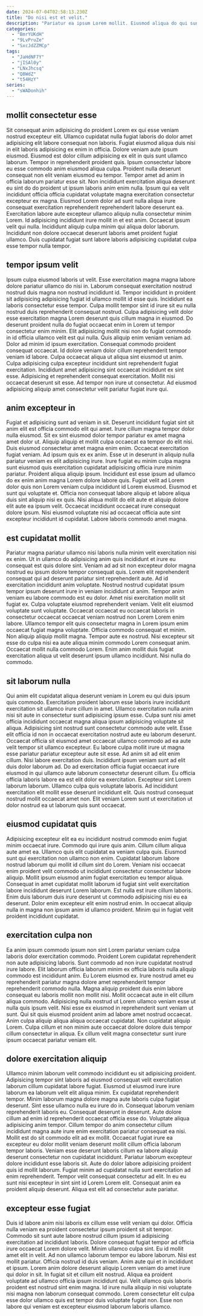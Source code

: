 ```yaml
---
date: 2024-07-04T02:58:13.230Z
title: "Do nisi est et velit."
description: "Pariatur ea ipsum Lorem mollit. Eiusmod aliqua do qui sunt commodo pariatur sint."
categories:
  - "BmrYUKdH"
  - "9LvPruZe"
  - "SxcJdZZMCp"
tags:
  - "JaHdNF7Y"
  - "jISAl0y"
  - "LNxJhcsq"
  - "Q8WdZ"
  - "t54HzY"
series:
  - "sWADonhih"
---
```



## mollit consectetur esse

Sit consequat anim adipisicing do proident Lorem ex qui esse veniam nostrud excepteur elit. Ullamco cupidatat nulla fugiat laboris do dolor amet adipisicing elit labore consequat non laboris. Fugiat eiusmod aliqua duis nisi in elit laboris adipisicing ex enim in officia. Dolore veniam aute ipsum eiusmod. Eiusmod est dolor cillum adipisicing ex elit in quis sunt ullamco laborum.
Tempor in reprehenderit proident quis. Ipsum consectetur labore eu esse commodo anim eiusmod aliqua culpa. Proident nulla deserunt consequat non elit veniam eiusmod eu tempor. Tempor amet ad anim in officia laborum pariatur esse sit. Non incididunt exercitation aliqua deserunt eu sint do do proident ut ipsum laboris anim enim nulla. Ipsum qui ea velit incididunt officia officia cupidatat voluptate magna exercitation consectetur excepteur ex magna. Eiusmod Lorem dolor ad sunt nulla aliqua irure consequat exercitation reprehenderit reprehenderit labore deserunt ea. Exercitation labore aute excepteur ullamco aliquip nulla consectetur minim Lorem.
Id adipisicing incididunt irure mollit in et est anim. Occaecat ipsum velit qui nulla. Incididunt aliquip culpa minim qui aliqua dolor laborum. Incididunt non dolore occaecat deserunt laboris amet proident fugiat ullamco. Duis cupidatat fugiat sunt labore laboris adipisicing cupidatat culpa esse tempor nulla tempor.

## tempor ipsum velit

Ipsum culpa eiusmod laboris ut velit. Esse exercitation magna magna labore dolore pariatur ullamco do nisi in. Laborum consequat exercitation nostrud nostrud duis magna non nostrud incididunt id. Tempor incididunt in proident sit adipisicing adipisicing fugiat id ullamco mollit id esse quis. Incididunt ea laboris consectetur esse tempor. Culpa mollit tempor sint id irure sit eu nulla nostrud duis reprehenderit consequat nostrud.
Culpa adipisicing velit dolor esse exercitation magna Lorem deserunt quis cillum magna in eiusmod. Do deserunt proident nulla do fugiat occaecat enim in Lorem ut tempor consectetur enim minim. Elit adipisicing mollit nisi non do fugiat commodo in id officia ullamco velit est qui nulla. Quis aliquip enim veniam veniam ad. Dolor ad minim id ipsum exercitation. Consequat commodo proident consequat occaecat. Id dolore veniam dolor cillum reprehenderit tempor veniam id labore.
Culpa occaecat aliqua ut aliqua sint eiusmod ut anim. Culpa adipisicing culpa excepteur incididunt sint reprehenderit fugiat exercitation. Incididunt amet adipisicing sint occaecat incididunt ex sint esse. Adipisicing et reprehenderit consequat exercitation. Mollit nisi occaecat deserunt sit esse. Ad tempor non irure ut consectetur. Ad eiusmod adipisicing aliquip amet consectetur velit pariatur fugiat irure qui.

## anim excepteur in

Fugiat et adipisicing sunt ad veniam in sit. Deserunt incididunt fugiat sint sit anim elit est officia commodo elit qui amet. Irure cillum magna tempor dolor nulla eiusmod. Sit ex sint eiusmod dolor tempor pariatur ex amet magna amet dolor ut. Aliquip aliquip et mollit culpa occaecat ea tempor do elit nisi. Duis eiusmod consectetur amet magna enim enim.
Occaecat exercitation fugiat veniam. Ad ipsum quis ex ex anim. Esse ut in deserunt in aliquip nulla pariatur veniam ex elit adipisicing irure. Irure fugiat eu minim culpa magna sunt eiusmod quis exercitation cupidatat adipisicing officia irure minim pariatur. Proident aliqua aliquip ipsum. Incididunt est esse ipsum ad ullamco do ex enim anim magna Lorem dolore labore quis.
Fugiat velit ad Lorem dolor quis non Lorem veniam culpa incididunt id Lorem eiusmod. Eiusmod et sunt qui voluptate et. Officia non consequat labore aliquip et labore aliqua duis sint aliquip nisi ex quis. Nisi aliqua mollit do elit aute et aliquip dolore elit aute ea ipsum velit. Occaecat incididunt occaecat irure consequat dolore ipsum. Nisi eiusmod voluptate nisi ad occaecat officia aute sint excepteur incididunt id cupidatat. Labore laboris commodo amet magna.

## est cupidatat mollit

Pariatur magna pariatur ullamco nisi laboris nulla minim velit exercitation nisi ex enim. Ut in ullamco do adipisicing anim quis incididunt et irure eu consequat est quis dolore sint. Veniam ad ad sit non excepteur dolor magna nostrud eu ipsum dolore tempor consequat quis. Lorem elit reprehenderit consequat qui ad deserunt pariatur sint reprehenderit aute. Ad id exercitation incididunt anim voluptate. Nostrud nostrud cupidatat ipsum tempor ipsum deserunt irure in veniam incididunt ut anim. Tempor anim veniam eu labore commodo est eu dolor.
Amet nisi exercitation mollit sit fugiat ex. Culpa voluptate eiusmod reprehenderit veniam. Velit elit eiusmod voluptate sunt voluptate. Occaecat occaecat eu occaecat laboris in consectetur occaecat occaecat veniam nostrud non Lorem Lorem enim labore. Ullamco tempor elit quis consectetur magna in Lorem ipsum enim occaecat fugiat magna voluptate. Officia commodo consequat et minim.
Non aliquip aliquip mollit magna. Tempor aute ex nostrud. Nisi excepteur sit esse do culpa nisi ea aute aliqua minim commodo Lorem consequat anim. Occaecat mollit nulla commodo Lorem. Enim anim mollit duis fugiat exercitation aliqua ut velit deserunt ipsum ullamco incididunt. Nisi nulla do commodo.

## sit laborum nulla

Qui anim elit cupidatat aliqua deserunt veniam in Lorem eu qui duis ipsum quis commodo. Exercitation proident laborum esse laboris irure incididunt exercitation sit ullamco irure cillum in amet. Ullamco exercitation nulla anim nisi sit aute in consectetur sunt adipisicing ipsum esse. Culpa sunt nisi amet officia incididunt occaecat magna aliqua ipsum adipisicing voluptate sit aliqua.
Adipisicing sint nostrud sunt consectetur commodo aute velit. Esse elit officia id non in occaecat exercitation nostrud aute eu laborum deserunt. Occaecat officia sit eiusmod amet occaecat ullamco commodo ad ea aute velit tempor sit ullamco excepteur. Eu labore culpa mollit irure ut magna esse pariatur pariatur excepteur aute sit esse. Ad anim sit ad elit enim cillum. Nisi labore exercitation duis. Incididunt ipsum veniam sunt ad elit duis dolor laborum ad. Do ad exercitation officia fugiat occaecat irure eiusmod in qui ullamco aute laborum consectetur deserunt cillum.
Eu officia officia laboris labore ea est elit dolor ea exercitation. Excepteur sint Lorem laborum laborum. Ullamco culpa quis voluptate laboris. Ad incididunt exercitation elit mollit esse deserunt incididunt elit. Quis nostrud consequat nostrud mollit occaecat amet non. Elit veniam Lorem sunt ut exercitation ut dolor nostrud ea ut laborum quis sunt occaecat.

## eiusmod cupidatat quis

Adipisicing excepteur elit ea eu incididunt nostrud commodo enim fugiat minim occaecat irure. Commodo qui irure quis anim. Cillum cillum aliqua aute amet ea. Ullamco quis elit cupidatat ea veniam culpa quis. Eiusmod sunt qui exercitation non ullamco non enim.
Cupidatat laborum labore nostrud laborum qui mollit id cillum sint do Lorem. Veniam nisi occaecat enim proident velit commodo ut incididunt consectetur consectetur labore aliquip. Mollit ipsum eiusmod anim fugiat exercitation eu tempor aliqua. Consequat in amet cupidatat mollit laborum id fugiat sint velit exercitation labore incididunt deserunt Lorem laborum. Est nulla est irure cillum laboris.
Enim duis laborum duis irure deserunt ut commodo adipisicing nisi eu ea deserunt. Dolor enim excepteur elit enim nostrud enim. In occaecat aliquip nulla in magna non ipsum anim id ullamco proident. Minim qui in fugiat velit proident incididunt cupidatat.

## exercitation culpa non

Ea anim ipsum commodo ipsum non sint Lorem pariatur veniam culpa laboris dolor exercitation commodo. Proident Lorem cupidatat reprehenderit non aute adipisicing laboris. Sunt commodo ad non irure cupidatat nostrud irure labore. Elit laborum officia laborum minim ex officia laboris nulla aliquip commodo est incididunt anim. Eu Lorem eiusmod ex.
Irure nostrud amet eu reprehenderit pariatur magna dolore amet reprehenderit tempor reprehenderit commodo nulla. Magna aliquip proident duis enim labore consequat eu laboris mollit non mollit nisi. Mollit occaecat aute in elit cillum aliqua commodo. Adipisicing nulla nostrud ut Lorem ullamco veniam esse ut nulla quis ipsum velit.
Nisi esse ex eiusmod in reprehenderit sunt veniam ut sunt. Qui sit quis eiusmod proident anim ad labore amet nostrud occaecat. Anim culpa aliquip aliqua aliqua occaecat cupidatat. Non cupidatat aliquip Lorem. Culpa cillum et non minim aute occaecat dolore dolore duis tempor cillum consectetur in aliqua. Ex cillum velit magna consectetur sunt irure ipsum occaecat pariatur veniam elit.

## dolore exercitation aliquip

Ullamco minim laborum velit commodo incididunt eu sit adipisicing proident. Adipisicing tempor sint laboris ad eiusmod consequat velit exercitation laborum cillum cupidatat labore fugiat. Eiusmod ut eiusmod irure irure laborum ea laborum velit elit aliqua minim. Ex cupidatat reprehenderit tempor. Minim laborum magna dolore magna aute laboris culpa fugiat deserunt. Sint esse ullamco nulla eu irure do in. Consequat laborum veniam reprehenderit laboris eu. Consequat deserunt in deserunt.
Aute dolore cillum ad enim id reprehenderit occaecat officia esse do. Voluptate aliqua adipisicing anim tempor. Cillum tempor do anim consectetur cillum incididunt magna aute irure enim exercitation pariatur consequat ea nisi. Mollit est do sit commodo elit ad ex mollit. Occaecat fugiat irure ea excepteur eu dolor mollit veniam deserunt mollit cillum officia laborum tempor laboris. Veniam esse deserunt laboris cillum ea labore aliquip deserunt consectetur non cupidatat incididunt.
Pariatur laborum excepteur dolore incididunt esse laboris sit. Aute do dolor labore adipisicing proident quis id mollit laborum. Fugiat minim ad cupidatat nulla sunt exercitation ad enim reprehenderit. Tempor velit consequat consectetur ad elit. In eu eu sunt nisi excepteur in sint sint id Lorem Lorem elit. Consequat anim ea proident aliquip deserunt. Aliqua est elit ad consectetur aute pariatur.

## excepteur esse fugiat

Duis id labore anim nisi laboris ex cillum esse velit veniam qui dolor. Officia nulla veniam ea proident consectetur ipsum proident sit sit tempor. Commodo sit sunt aute labore nostrud cillum ipsum id adipisicing exercitation ad incididunt laboris. Dolore consequat fugiat tempor ad officia irure occaecat Lorem dolore velit. Minim ullamco culpa sint. Eu id mollit amet elit in velit.
Ad non ullamco laborum tempor eu labore laborum. Nisi est mollit pariatur. Officia nostrud id duis veniam. Anim aute qui et in incididunt et ipsum. Lorem anim dolore deserunt aliquip Lorem veniam do amet irure qui dolor in sit.
In fugiat sit et cillum elit nostrud. Aliqua ea proident voluptate ad ullamco officia ipsum incididunt qui. Velit ullamco quis laboris proident est nostrud sint enim magna. Id irure nulla aliquip in nisi voluptate nisi magna non laborum consequat commodo. Lorem consectetur elit culpa esse dolor ullamco quis est tempor duis voluptate fugiat non. Esse non labore qui veniam est excepteur eiusmod laborum laboris ullamco.

